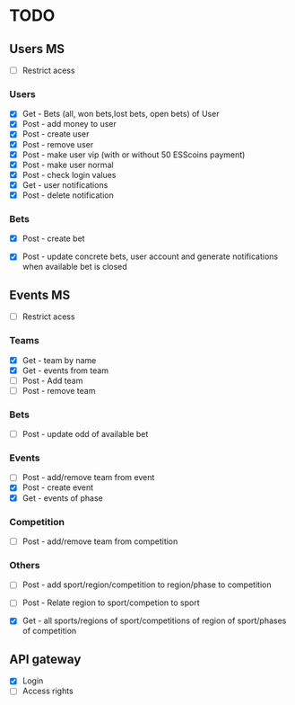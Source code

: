 # TODO

## Users MS
- [ ] Restrict acess 
### Users
- [x] Get - Bets (all, won bets,lost bets, open bets) of User 
- [x] Post - add money to user
- [x] Post - create user
- [x] Post - remove user
- [x] Post - make user vip (with or without 50 ESScoins payment)
- [x] Post - make user normal
- [x] Post - check login values
- [x] Get - user notifications
- [x] Post - delete notification
### Bets
- [x] Post - create bet
- [x] Post - update concrete bets, user account and generate notifications when available bet is closed


## Events MS
- [ ] Restrict acess 
### Teams 
- [x] Get - team by name
- [x] Get - events from team
- [ ] Post - Add team
- [ ] Post - remove team
### Bets
- [ ] Post - update odd of available bet
### Events
- [ ] Post - add/remove team from event
- [x] Post - create event
- [x] Get - events of phase 
### Competition
- [ ] Post - add/remove team from competition
### Others
- [ ] Post - add sport/region/competition to region/phase to competition
- [ ] Post - Relate region to sport/competion to sport
- [x] Get  - all sports/regions of sport/competitions of region of sport/phases of competition


## API gateway
- [x] Login
- [ ] Access rights
